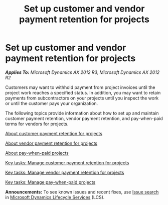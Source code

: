 ﻿---
title: Set up customer and vendor payment retention for projects
TOCTitle: Set up customer and vendor payment retention for projects
ms:assetid: 045acca0-b432-40a0-aa83-b9c261f608bb
ms:mtpsurl: https://technet.microsoft.com/en-us/library/JJ682086(v=AX.60)
ms:contentKeyID: 49655573
ms.date: 04/18/2014
mtps_version: v=AX.60
---

# Set up customer and vendor payment retention for projects 


_**Applies To:** Microsoft Dynamics AX 2012 R3, Microsoft Dynamics AX 2012 R2_

Customers may want to withhold payment from project invoices until the project work reaches a specified status. In addition, you may want to retain payments from subcontractors on your projects until you inspect the work or until the customer pays your organization.

The following topics provide information about how to set up and maintain customer payment retention, vendor payment retention, and pay-when-paid terms for vendors for projects.

[About customer payment retention for projects](about-customer-payment-retention-for-projects.md)

[About vendor payment retention for projects](about-vendor-payment-retention-for-projects.md)

[About pay-when-paid projects](about-pay-when-paid-projects.md)

[Key tasks: Manage customer payment retention for projects](key-tasks-manage-customer-payment-retention-for-projects.md)

[Key tasks: Manage vendor payment retention for projects](key-tasks-manage-vendor-payment-retention-for-projects.md)

[Key tasks: Manage pay-when-paid projects](key-tasks-manage-pay-when-paid-projects.md)

  
**Announcements:** To see known issues and recent fixes, use [Issue search](http://go.microsoft.com/fwlink/?linkid=389258) in [Microsoft Dynamics Lifecycle Services](http://go.microsoft.com/fwlink/?linkid=306505) (LCS).

